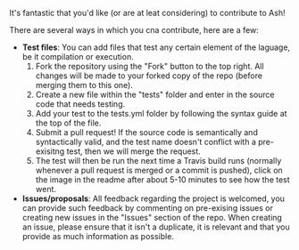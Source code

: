 It's fantastic that you'd like (or are at leat considering) to contribute to Ash!

There are several ways in which you cna contribute, here are a few:

* **Test files**: You can add files that test any certain element of the laguage, be it compilation or execution.
    1. Fork the repository using the "Fork" button to the top right. All changes will be made to your forked copy of the repo (before merging them to this one).
    2. Create a new file within the "tests" folder and enter in the source code that needs testing.
    3. Add your test to the tests.yml folder by following the syntax guide at the top of the file.
    4. Submit a pull request! If the source code is semantically and syntactically valid, and the test name doesn't conflict with a pre-exisitng test, then we will merge the request.
    5. The test will then be run the next time a Travis build runs (normally whenever a pull request is merged or a commit is pushed), click on the image in the readme after about 5-10 minutes to see how the test went.
* **Issues/proposals**: All feedback regarding the project is welcomed, you can provide such feedback by commenting on pre-exising issues or creating new issues in the "Issues" section of the repo. When creating an issue, please ensure that it isn't a duplicate, it is relevant and that you provide as much information as possible.
